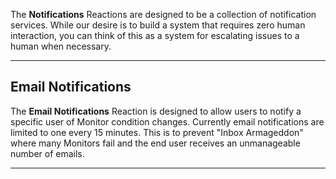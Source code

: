 The **Notifications** Reactions are designed to be a collection of notification services. While our desire is to build a system that requires zero human interaction, you can think of this as a system for escalating issues to a human when necessary.

---

## Email Notifications

The **Email Notifications** Reaction is designed to allow users to notify a specific user of Monitor condition changes. Currently email notifications are limited to one every 15 minutes. This is to prevent "Inbox Armageddon" where many Monitors fail and the end user receives an unmanageable number of emails.

---